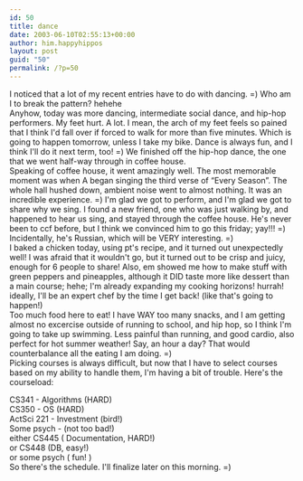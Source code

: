 ```yaml
---
id: 50
title: dance
date: 2003-06-10T02:55:13+00:00
author: him.happyhippos
layout: post
guid: "50"
permalink: /?p=50
---
```

I noticed that a lot of my recent entries have to do with dancing. =) Who am I to break the pattern? hehehe  
Anyhow, today was more dancing, intermediate social dance, and hip-hop performers. My feet hurt. A lot. I mean, the arch of my feet feels so pained that I think I'd fall over if forced to walk for more than five minutes. Which is going to happen tomorrow, unless I take my bike. Dance is always fun, and I think I'll do it next term, too! =) We finished off the hip-hop dance, the one that we went half-way through in coffee house.   
Speaking of coffee house, it went amazingly well. The most memorable moment was when A began singing the third verse of &#8220;Every Season&#8221;. The whole hall hushed down, ambient noise went to almost nothing. It was an incredible experience. =) I'm glad we got to perform, and I'm glad we got to share why we sing. I found a new friend, one who was just walking by, and happened to hear us sing, and stayed through the coffee house. He's never been to ccf before, but I think we convinced him to go this friday; yay!!! =) Incidentally, he's Russian, which will be VERY interesting. =)   
I baked a chicken today, using pt's recipe, and it turned out unexpectedly well! I was afraid that it wouldn't go, but it turned out to be crisp and juicy, enough for 6 people to share! Also, em showed me how to make stuff with green peppers and pineapples, although it DID taste more like dessert than a main course; hehe; I'm already expanding my cooking horizons! hurrah! ideally, I'll be an expert chef by the time I get back! (like that's going to happen!)  
Too much food here to eat! I have WAY too many snacks, and I am getting almost no excercise outside of running to school, and hip hop, so I think I'm going to take up swimming. Less painful than running, and good cardio, also perfect for hot summer weather! Say, an hour a day? That would counterbalance all the eating I am doing. =)  
Picking courses is always difficult, but now that I have to select courses based on my ability to handle them, I'm having a bit of trouble. Here's the courseload:

CS341 - Algorithms (HARD)  
CS350 - OS (HARD)  
ActSci 221 - Investment (bird!)  
Some psych - (not too bad!)  
either CS445 ( Documentation, HARD!)  
or CS448 (DB, easy!)  
or some psych ( fun! )  
So there's the schedule. I'll finalize later on this morning. =)